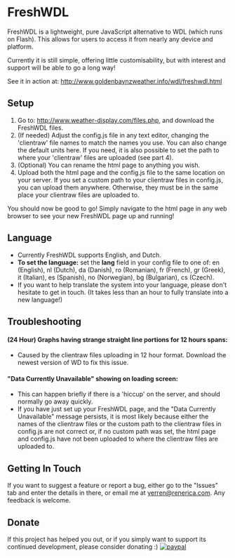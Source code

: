 # FreshWDL

FreshWDL is a lightweight, pure JavaScript alternative to WDL (which runs on Flash).
This allows for users to access it from nearly any device and platform.

Currently it is still simple, offering little customisability, but with interest and support will be able to go a long way!

See it in action at: http://www.goldenbaynzweather.info/wdl/freshwdl.html


## Setup

1. Go to: http://www.weather-display.com/files.php, and download the FreshWDL files.
2. (If needed) Adjust the config.js file in any text editor, changing the 'clientraw' file names to match the names you use. You can also change the default units here. If you need, it is also possible to set the path to where your 'clientraw' files are uploaded (see part 4).
3. (Optional) You can rename the html page to anything you wish. 
4. Upload both the html page and the config.js file to the same location on your server. If you set a custom path to your clientraw files in config.js, you can upload them anywhere. Otherwise, they must be in the same place your clientraw files are uploaded to.

You should now be good to go! Simply navigate to the html page in any web browser to see your new FreshWDL page up and running!

## Language
- Currently FreshWDL supports English, and Dutch.
- **To set the language:** set the **lang** field in your config file to one of: en (English), nl (Dutch), da (Danish), ro (Romanian), fr (French), gr (Greek), it (Italian), es (Spanish), no (Norwegian), bg (Bulgarian), cs (Czech).
- If you want to help translate the system into your language, please don't hesitate to get in touch. (It takes less than an hour to fully translate into a new language!)

## Troubleshooting
#### (24 Hour) Graphs having strange straight line portions for 12 hours spans:
- Caused by the clientraw files uploading in 12 hour format. Download the newest version of WD to fix this issue.

#### "Data Currently Unavailable" showing on loading screen:
- This can happen briefly if there is a 'hiccup' on the server, and should normally go away quickly.
- If you have just set up your FreshWDL page, and the "Data Currently Unavailable" message persists, it is most likely because either the names of the clientraw files or the custom path to the clientraw files in config.js are not correct or, if no custom path was set, the html page and config.js have not been uploaded to where the clientraw files are uploaded to.

## Getting In Touch
If you want to suggest a feature or report a bug, either go to the "Issues" tab and enter the details in there, or email me at yerren@renerica.com. Any feedback is welcome.

## Donate
If this project has helped you out, or if you simply want to support its continued development, please consider donating :)
[![paypal](https://www.paypalobjects.com/en_US/i/btn/btn_donateCC_LG.gif)](https://www.paypal.com/cgi-bin/webscr?cmd=_s-xclick&hosted_button_id=YUWBQ597CU24U)
